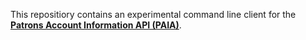 This repositiory contains an experimental command line client for the 
**[Patrons Account Information API (PAIA)](http://gbv.github.io/paia)**.

